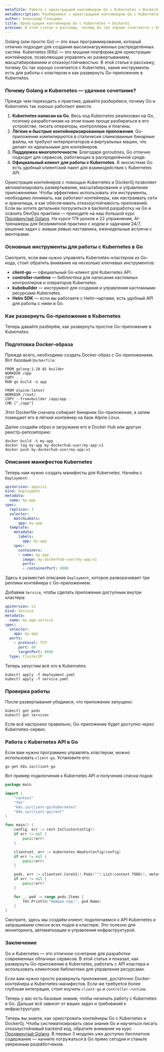 ```yaml
---
metaTitle: Работа c оркестрацией контейнеров Go с Kubernetes + DockerGj
metaDescription: Разбираемся c оркестрацией контейнеров Go с Kubernetes + DockerGj
author: Александр Гольцман
title: Оркестрация контейнеров Go с Kubernetes + DockerGj
preview: В этой статье я расскажу, почему Go так хорошо сочетается с Kubernetes, какие инструменты есть для работы с кластером и как развернуть Go-приложение в Kubernetes.
---
```


Golang (или просто Go) — это язык программирования, который отлично подходит для создания высоконагруженных распределённых систем. Kubernetes (K8s) — это мощная платформа для оркестрации контейнеров, позволяющая управлять их развертыванием, масштабированием и отказоустойчивостью. В этой статье я расскажу, почему Go так хорошо сочетается с Kubernetes, какие инструменты есть для работы с кластером и как развернуть Go-приложение в Kubernetes.

### Почему Golang и Kubernetes — удачное сочетание?

Прежде чем переходить к практике, давайте разберёмся, почему Go и Kubernetes так хорошо работают вместе.

1. **Kubernetes написан на Go**. Весь код Kubernetes реализован на Go, поэтому разработчикам на этом языке проще разбираться в его устройстве, писать операторы, контроллеры и плагины.
2. **Лёгкие и быстрые контейнеризированные приложения**. Go-приложения компилируются в статически слинкованные бинарные файлы, не требуют интерпретаторов и виртуальных машин, что делает их идеальными для контейнеров.
3. **Поддержка многопоточности**. Благодаря goroutines, Go отлично подходит для сервисов, работающих в распределённой среде.
4. **Официальный клиент для работы с Kubernetes**. В экосистеме Go есть удобный клиентский пакет для взаимодействия с Kubernetes API.

Оркестрация контейнеров с помощью Kubernetes и DockerGj позволяет автоматизировать развертывание, масштабирование и управление приложениями. Чтобы эффективно использовать эти инструменты, необходимо понимать, как работают контейнеры, как настраивать сети и хранилища, и как обеспечивать отказоустойчивость приложений. Если вы хотите детальнее погрузиться в backend разработку на Go и освоить DevOps практики — приходите на наш большой курс [Продвинутый Golang](https://purpleschool.ru/course/go-advanced?utm_source=knowledgebase&utm_medium=text&utm_campaign=orkestratsiya-konteynerov-go-s-kubernetes-dockergj). На курсе 179 уроков и 22 упражнения, AI-тренажеры для безлимитной практики с кодом и задачами 24/7, решение задач с живым ревью наставника, еженедельные встречи с менторами.

### Основные инструменты для работы с Kubernetes в Go

Смотрите, если вам нужно управлять Kubernetes-кластером из Go-кода, стоит обратить внимание на несколько ключевых инструментов:

- **client-go** — официальный Go-клиент для Kubernetes API.
- **controller-runtime** — библиотека для написания кастомных контроллеров и операторов Kubernetes.
- **kubebuilder** — инструмент для создания и управления кастомными ресурсами Kubernetes.
- **Helm SDK** — если вы работаете с Helm-чартами, есть удобный API для работы с ними в Go.

### Как развернуть Go-приложение в Kubernetes

Теперь давайте разберём, как развернуть простое Go-приложение в Kubernetes.

### Подготовка Docker-образа

Прежде всего, необходимо создать Docker-образ с Go-приложением. Вот базовый `Dockerfile`:

```
FROM golang:1.20 AS builder
WORKDIR /app
COPY . .
RUN go build -o app

FROM alpine:latest
WORKDIR /root/
COPY --from=builder /app/app .
CMD ["./app"]
```

Этот Dockerfile сначала собирает бинарник Go-приложения, а затем помещает его в лёгкий контейнер на базе Alpine Linux.

Далее создаём образ и загружаем его в Docker Hub или другую реестр-репозиторию:

```
docker build -t my-app .
docker tag my-app my-dockerhub-user/my-app:v1
docker push my-dockerhub-user/my-app:v1
```

### Описание манифестов Kubernetes

Теперь нам нужно создать манифесты для Kubernetes. Начнём с `Deployment`:

```yaml
apiVersion: apps/v1
kind: Deployment
metadata:
  name: my-app
spec:
  replicas: 3
  selector:
    matchLabels:
      app: my-app
  template:
    metadata:
      labels:
        app: my-app
    spec:
      containers:
      - name: my-app
        image: my-dockerhub-user/my-app:v1
        ports:
        - containerPort: 8080
```

Здесь я разместил описание `Deployment`, которое разворачивает три реплики контейнера с Go-приложением.

Добавим `Service`, чтобы сделать приложение доступным внутри кластера:

```yaml
apiVersion: v1
kind: Service
metadata:
  name: my-app-service
spec:
  selector:
    app: my-app
  ports:
    - protocol: TCP
      port: 80
      targetPort: 8080
  type: ClusterIP
```

Теперь запустим всё это в Kubernetes:

```
kubectl apply -f deployment.yaml
kubectl apply -f service.yaml
```

### Проверка работы

После развертывания убедимся, что приложение запущено:

```
kubectl get pods
kubectl get services
```

Если всё настроено правильно, Go-приложение будет доступно через Kubernetes-сервис.

### Работа с Kubernetes API в Go

Если вам нужно программно управлять кластером, можно использовать `client-go`. Установите его:

```
go get k8s.io/client-go

```

Вот пример подключения к Kubernetes API и получения списка подов:

```go
package main

import (
    "context"
    "fmt"
    "k8s.io/client-go/kubernetes"
    "k8s.io/client-go/rest"
)

func main() {
    config, err := rest.InClusterConfig()
    if err != nil {
        panic(err)
    }

    clientset, err := kubernetes.NewForConfig(config)
    if err != nil {
        panic(err)
    }

    pods, err := clientset.CoreV1().Pods("").List(context.TODO(), metav1.ListOptions{})
    if err != nil {
        panic(err)
    }

    for _, pod := range pods.Items {
        fmt.Println("Найден под:", pod.Name)
    }
}
```

Смотрите, здесь мы создаём клиент, подключаемся к API Kubernetes и запрашиваем список всех подов в кластере. Это полезно для мониторинга, автоматизации и управления инфраструктурой.

### Заключение

Go и Kubernetes — это отличное сочетание для разработки современных облачных сервисов. В этой статье я показал, как развернуть Go-приложение в Kubernetes, работать с API кластера и использовать клиентские библиотеки для управления ресурсами.

Если вам нужно просто развернуть приложение, достаточно Docker-контейнера и Kubernetes-манифестов. Если же требуется более глубокая интеграция, стоит изучить `client-go` и `controller-runtime`.

Теперь у вас есть базовые знания, чтобы начинать работу с Kubernetes в Go. Дальше всё зависит от ваших задач и требований к инфраструктуре.

Теперь вы знаете, как оркестровать контейнеры Go с Kubernetes и DockerGj. Чтобы систематизировать свои знания Go и научиться писать отказоустойчивый backend код, обратите внимание на курс [Продвинутый Golang](https://purpleschool.ru/course/go-advanced?utm_source=knowledgebase&utm_medium=text&utm_campaign=orkestratsiya-konteynerov-go-s-kubernetes-dockergj). В первых 3 модулях уже доступно бесплатное содержание — начните погружаться в Go прямо сегодня и станьте уверенным разработчиком.
